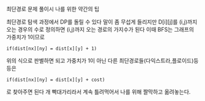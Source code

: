 최단경로 문제 풀이시 나를 위한 약간의 팁

최단경로 탐색 과정에서 DP를 돌릴 수 있다
말이 좀 무섭게 들리지만 D[i][j]를 (i,j)까지 오는 경우의 수로 정의하면 (i,j)까지 오는 경로의 가지수가 된다
이때 BFS는 그래프의 가중치가 1이므로 
```
if(dist[nx][ny] = dist[x][y] + 1)
```
위의 식으로 판별하면 되고 
가중치가 1이 아닌 다른 최단경로들(다익스트라,플로이드)등등은
```
if(dist[nx][ny] = dist[x][y] + cost)
```
로 찾아주면 된다
개 빡대가리라서 계속 틀려먹어서 나를 위해 짤막하고 옮려놓는다.
